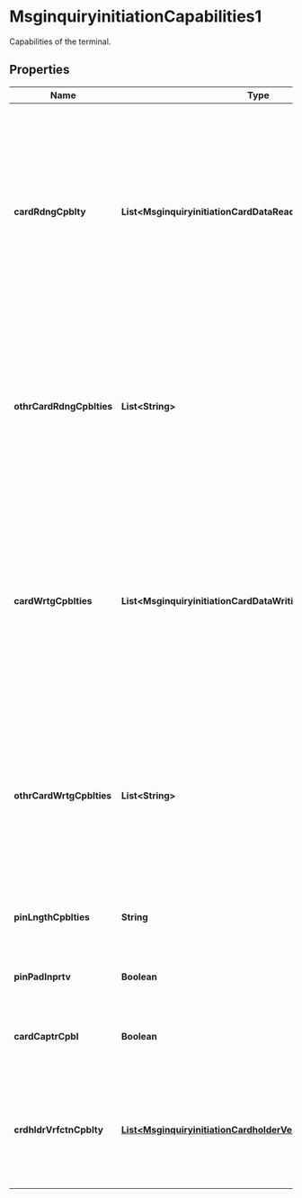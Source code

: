 

# MsginquiryinitiationCapabilities1

Capabilities of the terminal.

## Properties

| Name | Type | Description | Notes |
|------------ | ------------- | ------------- | -------------|
|**cardRdngCpblty** | **List&lt;MsginquiryinitiationCardDataReading7Code&gt;** | The code(s) identifying the method the Terminal supports for entering Card data, such as via a magnetic stripe or a chip.  If this field specifies a national or network-specific value (\&quot;OTHN\&quot; or \&quot;OTHP\&quot;), a more specific value may be required in Terminal Card Data Input Capability (Other). |  [optional] |
|**othrCardRdngCpblties** | **List&lt;String&gt;** | A free text field for identifying a method the Terminal can use to write to a Card when the Card Writing Capability Code is \&quot;OTHN\&quot; or \&quot;OTHP,\&quot; which indicate a national, network, or customer specific value. |  [optional] |
|**cardWrtgCpblties** | **List&lt;MsginquiryinitiationCardDataWriting1Code&gt;** | The code(s) identifying the method the Terminal can use to write to a Card, such as a magnetic stripe or a chip.  If this field specifies a national or network-specific value (\&quot;OTHN\&quot; or \&quot;OTHP\&quot;), a more specific value may be required in Terminal Card Writing Capability (Other). |  [optional] |
|**othrCardWrtgCpblties** | **List&lt;String&gt;** | A free text field for identifying a method the Terminal can use to write to a Card when the Card Writing Capability Code is \&quot;OTHN\&quot; or \&quot;OTHP,\&quot; which indicate a national, network, or customer specific value. |  [optional] |
|**pinLngthCpblties** | **String** | The maximum number of digits the Terminal can accept when a Cardholder enters their PIN. |  [optional] |
|**pinPadInprtv** | **Boolean** | The indicator that the Terminal has a PIN pad that is not working. |  [optional] |
|**cardCaptrCpbl** | **Boolean** | The indicator that the Terminal can retain a Card if instructed to do so in an Authorization Response. |  [optional] |
|**crdhldrVrfctnCpblty** | [**List&lt;MsginquiryinitiationCardholderVerificationCapabilities1&gt;**](MsginquiryinitiationCardholderVerificationCapabilities1.md) | Cardholder verification capabilities performing the transaction at the point of service. ISO 8583:93 bit 22-2, ISO 8583:2003 bit 27-2 |  [optional] |



